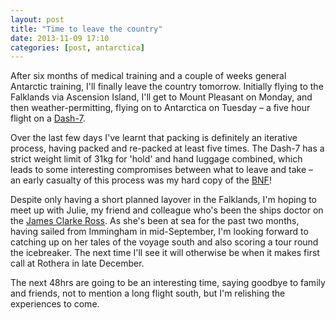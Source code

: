 ```yaml
---
layout: post
title: "Time to leave the country"
date: 2013-11-09 17:10
categories: [post, antarctica]
---
```


After six months of medical training and a couple of weeks general Antarctic training, I'll finally leave the country tomorrow. Initially flying to the Falklands via Ascension Island, I'll get to Mount Pleasant on Monday, and then weather-permitting, flying on to Antarctica on Tuesday – a five hour flight on a [Dash-7](http://www.antarctica.ac.uk/living_and_working/aircraft_and_vehicles/aircraft/dash7.php).

Over the last few days I've learnt that packing is definitely an iterative process, having packed and re-packed at least five times. The Dash-7 has a strict weight limit of 31kg for 'hold' and hand luggage combined, which leads to some interesting compromises between what to leave and take – an early casualty of this process was my hard copy of the [BNF](http://www.bnf.org)!

Despite only having a short planned layover in the Falklands, I'm hoping to meet up with Julie, my friend and colleague who's been the ships doctor on the [James Clarke Ross](http://www.antarctica.ac.uk/living_and_working/research_ships/rrs_james_clark_ross/). As she's been at sea for the past two months, having sailed from Immingham in mid-September, I'm looking forward to catching up on her tales of the voyage south and also scoring a tour round the icebreaker. The next time I'll see it will otherwise be when it makes first call at Rothera in late December.

The next 48hrs are going to be an interesting time, saying goodbye to family and friends, not to mention a long flight south, but I'm relishing the experiences to come.
